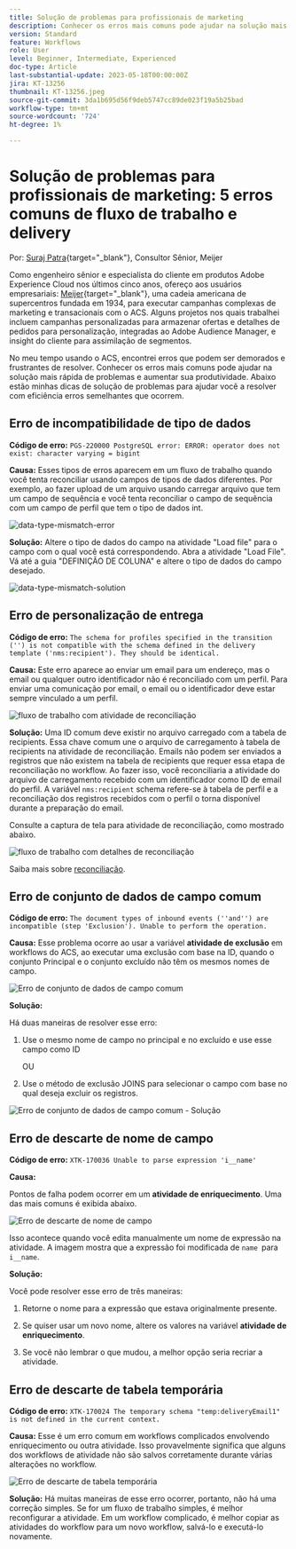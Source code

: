 ```yaml
---
title: Solução de problemas para profissionais de marketing
description: Conhecer os erros mais comuns pode ajudar na solução mais rápida de problemas e aumentar sua produtividade. Essas dicas de solução de problemas ajudam você a resolver com eficiência erros semelhantes que ocorrem.
version: Standard
feature: Workflows
role: User
level: Beginner, Intermediate, Experienced
doc-type: Article
last-substantial-update: 2023-05-18T00:00:00Z
jira: KT-13256
thumbnail: KT-13256.jpeg
source-git-commit: 3da1b695d56f9deb5747cc89de023f19a5b25bad
workflow-type: tm+mt
source-wordcount: '724'
ht-degree: 1%

---
```



# Solução de problemas para profissionais de marketing: 5 erros comuns de fluxo de trabalho e delivery

Por: [Suraj Patra](https://www.linkedin.com/in/suraj-p-51612053/){target="_blank"}, Consultor Sênior, Meijer

Como engenheiro sênior e especialista do cliente em produtos Adobe Experience Cloud nos últimos cinco anos, ofereço aos usuários empresariais: [Meijer](https://www.meijer.com/){target="_blank"}, uma cadeia americana de supercentros fundada em 1934, para executar campanhas complexas de marketing e transacionais com o ACS. Alguns projetos nos quais trabalhei incluem campanhas personalizadas para armazenar ofertas e detalhes de pedidos para personalização, integradas ao Adobe Audience Manager, e insight do cliente para assimilação de segmentos.


No meu tempo usando o ACS, encontrei erros que podem ser demorados e frustrantes de resolver. Conhecer os erros mais comuns pode ajudar na solução mais rápida de problemas e aumentar sua produtividade. Abaixo estão minhas dicas de solução de problemas para ajudar você a resolver com eficiência erros semelhantes que ocorrem.

## Erro de incompatibilidade de tipo de dados

**Código de erro:**
`PGS-220000 PostgreSQL error: ERROR: operator does not exist: character varying = bigint`

**Causa:**
Esses tipos de erros aparecem em um fluxo de trabalho quando você tenta reconciliar usando campos de tipos de dados diferentes. Por exemplo, ao fazer upload de um arquivo usando carregar arquivo que tem um campo de sequência e você tenta reconciliar o campo de sequência com um campo de perfil que tem o tipo de dados int.

![data-type-mismatch-error](/help/assets/kt-13256/data-type-mismatch.png)

**Solução:**
Altere o tipo de dados do campo na atividade &quot;Load file&quot; para o campo com o qual você está correspondendo. Abra a atividade &quot;Load File&quot;. Vá até a guia &quot;DEFINIÇÃO DE COLUNA&quot; e altere o tipo de dados do campo desejado.


![data-type-mismatch-solution](/help/assets/kt-13256/data-type-mismatch-solution.png)

## Erro de personalização de entrega

**Código de erro:**
`The schema for profiles specified in the transition ('') is not compatible with the schema defined in the delivery template ('nms:recipient'). They should be identical.`

**Causa:**
Este erro aparece ao enviar um email para um endereço, mas o email ou qualquer outro identificador não é reconciliado com um perfil. Para enviar uma comunicação por email, o email ou o identificador deve estar sempre vinculado a um perfil.

![fluxo de trabalho com atividade de reconciliação](/help/assets/kt-13256/del-persn-error-wf.png)

**Solução:**
Uma ID comum deve existir no arquivo carregado com a tabela de recipients. Essa chave comum une o arquivo de carregamento à tabela de recipients na atividade de reconciliação. Emails não podem ser enviados a registros que não existem na tabela de recipients que requer essa etapa de reconciliação no workflow. Ao fazer isso, você reconciliaria a atividade do arquivo de carregamento recebido com um identificador como ID de email do perfil. A variável `nms:recipient` schema refere-se à tabela de perfil e a reconciliação dos registros recebidos com o perfil o torna disponível durante a preparação do email.

Consulte a captura de tela para atividade de reconciliação, como mostrado abaixo.

![fluxo de trabalho com detalhes de reconciliação](/help/assets/kt-13256/del-persn-error-wf-solution.png)

Saiba mais sobre [reconciliação](https://experienceleague.adobe.com/docs/campaign-standard/using/managing-processes-and-data/data-management-activities/reconciliation.html?lang=en).

## Erro de conjunto de dados de campo comum

**Código de erro:**
`The document types of inbound events (''and'') are incompatible (step 'Exclusion'). Unable to perform the operation. `

**Causa:**
Esse problema ocorre ao usar a variável **atividade de exclusão** em workflows do ACS, ao executar uma exclusão com base na ID, quando o conjunto Principal e o conjunto excluído não têm os mesmos nomes de campo.


![Erro de conjunto de dados de campo comum](/help/assets/kt-13256/dataset-error.png)

**Solução:**

Há duas maneiras de resolver esse erro:

1. Use o mesmo nome de campo no principal e no excluído e use esse campo como ID

   OU

2. Use o método de exclusão JOINS para selecionar o campo com base no qual deseja excluir os registros.

![Erro de conjunto de dados de campo comum - Solução ](/help/assets/kt-13256/dataset-error-solution.png)

## Erro de descarte de nome de campo

**Código de erro:**
`XTK-170036 Unable to parse expression 'i__name'`

**Causa:**

Pontos de falha podem ocorrer em um **atividade de enriquecimento**. Uma das mais comuns é exibida abaixo.

![Erro de descarte de nome de campo](/help/assets/kt-13256/field-name-dropped-error.png)

Isso acontece quando você edita manualmente um nome de expressão na atividade. A imagem mostra que a expressão foi modificada de `name `para `i__name`.

**Solução:**

Você pode resolver esse erro de três maneiras:

1. Retorne o nome para a expressão que estava originalmente presente.

2. Se quiser usar um novo nome, altere os valores na variável **atividade de enriquecimento**.

3. Se você não lembrar o que mudou, a melhor opção seria recriar a atividade.

## Erro de descarte de tabela temporária 

**Código de erro:**
`XTK-170024 The temporary schema "temp:deliveryEmail1" is not defined in the current context.`

**Causa:**
Esse é um erro comum em workflows complicados envolvendo enriquecimento ou outra atividade. Isso provavelmente significa que alguns dos workflows de atividade não são salvos corretamente durante várias alterações no workflow.

![Erro de descarte de tabela temporária ](/help/assets/kt-13256/temp-table-dropped-error.png)

**Solução:**
Há muitas maneiras de esse erro ocorrer, portanto, não há uma correção simples. Se for um fluxo de trabalho simples, é melhor reconfigurar a atividade. Em um workflow complicado, é melhor copiar as atividades do workflow para um novo workflow, salvá-lo e executá-lo novamente.
